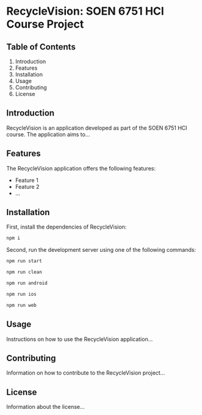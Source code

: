 # RecycleVision: SOEN 6751 HCI Course Project

## Table of Contents

1. Introduction
2. Features
3. Installation
4. Usage
5. Contributing
6. License

## Introduction

RecycleVision is an application developed as part of the SOEN 6751 HCI course. The application aims to...

## Features

The RecycleVision application offers the following features:

- Feature 1
- Feature 2
- ...

## Installation

First, install the dependencies of RecycleVision:

```bash
npm i
```

Second, run the development server using one of the following commands:

```bash
npm run start
```

```bash
npm run clean
```

```bash
npm run android
```

```bash
npm run ios
```

```bash
npm run web
```

## Usage

Instructions on how to use the RecycleVision application...

## Contributing

Information on how to contribute to the RecycleVision project...

## License

Information about the license...
